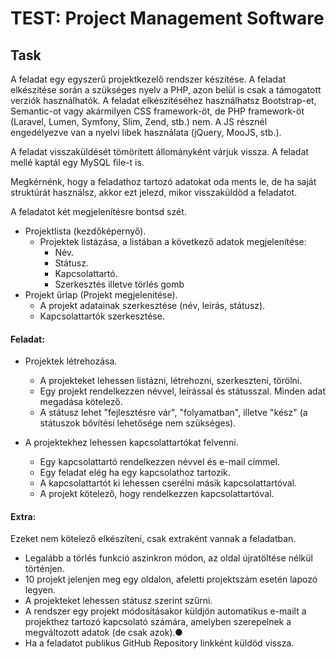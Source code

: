 # TEST: Project Management Software

## Task

A feladat egy egyszerű projektkezelő rendszer készítése. A feladat elkészítése során a szükséges nyelv a PHP, azon belül is csak a támogatott verziók használhatók. A feladat elkészítéséhez használhatsz
Bootstrap-et, Semantic-ot vagy akármilyen CSS framework-öt, de PHP framework-öt (Laravel, Lumen, Symfony, Slim, Zend, stb.) nem. A JS résznél engedélyezve van a nyelvi libek használata (jQuery,
MooJS, stb.).

A feladat visszaküldését tömörített állományként várjuk vissza. A feladat mellé kaptál egy MySQL file-t is.

Megkérnénk, hogy a feladathoz tartozó adatokat oda ments le, de ha saját struktúrát használsz, akkor ezt jelezd, mikor visszaküldöd a feladatot.

A feladatot két megjelenítésre bontsd szét.

* Projektlista (kezdőképernyő).
    * Projektek listázása, a listában a következő adatok megjelenítése:
        * Név.
        * Státusz.
        * Kapcsolattartó.
        * Szerkesztés illetve törlés gomb
* Projekt űrlap (Projekt megjelenítése).
    * A projekt adatainak szerkesztése (név, leírás, státusz).
    * Kapcsolattartók szerkesztése.

#### Feladat:

 * Projektek létrehozása.
   * A projekteket lehessen listázni, létrehozni, szerkeszteni, törölni.
   * Egy projekt rendelkezzen névvel, leírással és státusszal. Minden adat megadása kötelező.
   * A státusz lehet "fejlesztésre vár", "folyamatban", illetve "kész" (a státuszok bővítési lehetősége nem szükséges).

 * A projektekhez lehessen kapcsolattartókat felvenni.
   * Egy kapcsolattartó rendelkezzen névvel és e-mail címmel.
   * Egy feladat elég ha egy kapcsolathoz tartozik.
   * A kapcsolattartót ki lehessen cserélni másik kapcsolattartóval.
   * A projekt kötelező, hogy rendelkezzen kapcsolattartóval.

#### Extra:

Ezeket nem kötelező elkészíteni, csak extraként vannak a feladatban.

* Legalább a törlés funkció aszinkron módon, az oldal újratöltése nélkül történjen.
* 10 projekt jelenjen meg egy oldalon, afeletti projektszám esetén lapozó legyen.
* A projekteket lehessen státusz szerint szűrni.
* A rendszer egy projekt módosításakor küldjön automatikus e-mailt a projekthez tartozó kapcsolató számára, amelyben szerepelnek a megváltozott adatok (de csak azok).●
* Ha a feladatot publikus GitHub Repository linkként küldöd vissza.
